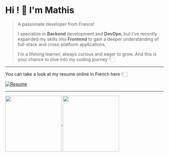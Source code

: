 # Hi ! 👋 I'm Mathis

> A passionate developer from France!
> 
> I specialize in **Backend** development and **DevOps**, but I've recently expanded my skills into **Frontend** to gain a deeper understanding of full-stack and cross-platform applications.
> 
> I'm a lifelong learner, always curious and eager to grow. And this is your chance to dive into my coding journey 👇🏻

---

You can take a look at my resume online in French here 👇🏻

[![Resume](https://img.shields.io/badge/View%20My%20Resume-Online-informational?style=for-the-badge&logo=readthedocs)](https://rxresu.me/mathisgauthey/resume)

---

<a href="https://github.com/anuraghazra/github-readme-stats">
  <img height=179 align="center" src="https://github-readme-stats.vercel.app/api?username=mathisgauthey&count_private=true&show_icons=true&theme=transparent" />
</a>

<a href="https://github.com/anuraghazra/github-readme-stats">
  <img height=179 align="center" src="https://github-readme-stats.vercel.app/api/wakatime?username=mathisgauthey&layout=compact&langs_count=10&theme=transparent" />
</a>

